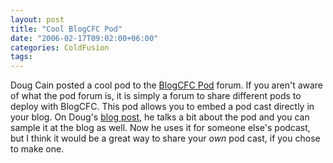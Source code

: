 ```yaml
---
layout: post
title: "Cool BlogCFC Pod"
date: "2006-02-17T09:02:00+06:00"
categories: ColdFusion 
tags: 
---
```


Doug Cain posted a cool pod to the <a href="http://ray.camdenfamily.com/forums/threads.cfm?forumid=CBD2117A-E4A8-E459-8B6AE34595361CED">BlogCFC Pod</a> forum. If you aren't aware of what the pod forum is, it is simply a forum to share different pods to deploy with BlogCFC. This pod allows you to embed a pod cast directly in your blog. On Doug's <a href="http://www.dougcain.net/blog/index.cfm/2006/2/17/Too-cool-for-school">blog post</a>, he talks a bit about the pod and you can sample it at the blog as well. Now he uses it for someone else's podcast, but I think it would be a great way to share your <i>own</i> pod cast, if you chose to make one.